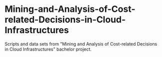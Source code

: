 # Mining-and-Analysis-of-Cost-related-Decisions-in-Cloud-Infrastructures
Scripts and data sets from "Mining and Analysis of Cost-related Decisions in Cloud Infrastructures" bachelor project.
